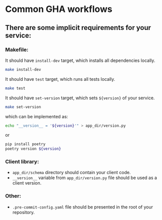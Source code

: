 # Common GHA workflows

## There are some implicit requirements for your service:

### Makefile:

It should have `install-dev` target, which installs all dependencies locally.

```bash
make install-dev
```

It should have `test` target, which runs all tests locally.


```bash
make test
```

It should have `set-version` target, which sets `${version}` of your service.

```bash
make set-version
```

which can be implemented as:

```bash
echo "__version__ = '${version}'" > app_dir/version.py
```

or

```bash
pip install poetry
poetry version ${version}
```

### Client library:

* `app_dir/schema` directory should contain your client code.
* `__version__` variable from `app_dir/version.py` file should be used as a client version.

### Other:

* `.pre-commit-config.yaml` file should be presented in the root of your repository.
